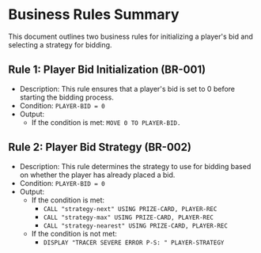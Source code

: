 # Business Rules Summary
This document outlines two business rules for initializing a player's bid and selecting a strategy for bidding.

## Rule 1: Player Bid Initialization (BR-001)
* Description: This rule ensures that a player's bid is set to 0 before starting the bidding process.
* Condition: `PLAYER-BID = 0`
* Output:
	* If the condition is met: `MOVE 0 TO PLAYER-BID.`

## Rule 2: Player Bid Strategy (BR-002)
* Description: This rule determines the strategy to use for bidding based on whether the player has already placed a bid.
* Condition: `PLAYER-BID = 0`
* Output:
	* If the condition is met:
		* `CALL "strategy-next" USING PRIZE-CARD, PLAYER-REC`
		* `CALL "strategy-max" USING PRIZE-CARD, PLAYER-REC`
		* `CALL "strategy-nearest" USING PRIZE-CARD, PLAYER-REC`
	* If the condition is not met:
		* `DISPLAY "TRACER SEVERE ERROR P-S: " PLAYER-STRATEGY`
